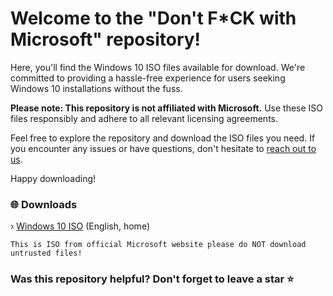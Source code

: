 # Welcome to the "Don't F*CK with Microsoft" repository!

Here, you'll find the Windows 10 ISO files available for download. We're committed to providing a hassle-free experience for users seeking Windows 10 installations without the fuss.

**Please note: This repository is not affiliated with Microsoft.** Use these ISO files responsibly and adhere to all relevant licensing agreements.

Feel free to explore the repository and download the ISO files you need. If you encounter any issues or have questions, don't hesitate to [reach out to us](https://www.reddit.com/message/compose/?to=arturcodes).

Happy downloading!

### 🌐 Downloads 
 › [Windows 10 ISO](https://www.mediafire.com/file/7zslfpk99gvrjth/Windows.iso/file) (English, home) 
 ``````
This is ISO from official Microsoft website please do NOT download untrusted files! 
``````


### Was this repository helpful? Don't forget to leave a star ⭐
